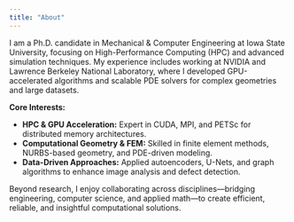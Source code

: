 ```yaml
---
title: "About"
---
```


I am a Ph.D. candidate in Mechanical & Computer Engineering at Iowa State University, focusing on High-Performance Computing (HPC) and advanced simulation techniques. My experience includes working at NVIDIA and Lawrence Berkeley National Laboratory, where I developed GPU-accelerated algorithms and scalable PDE solvers for complex geometries and large datasets.

**Core Interests:**

- **HPC & GPU Acceleration:** Expert in CUDA, MPI, and PETSc for distributed memory architectures.
- **Computational Geometry & FEM:** Skilled in finite element methods, NURBS-based geometry, and PDE-driven modeling.
- **Data-Driven Approaches:** Applied autoencoders, U-Nets, and graph algorithms to enhance image analysis and defect detection.

Beyond research, I enjoy collaborating across disciplines—bridging engineering, computer science, and applied math—to create efficient, reliable, and insightful computational solutions.